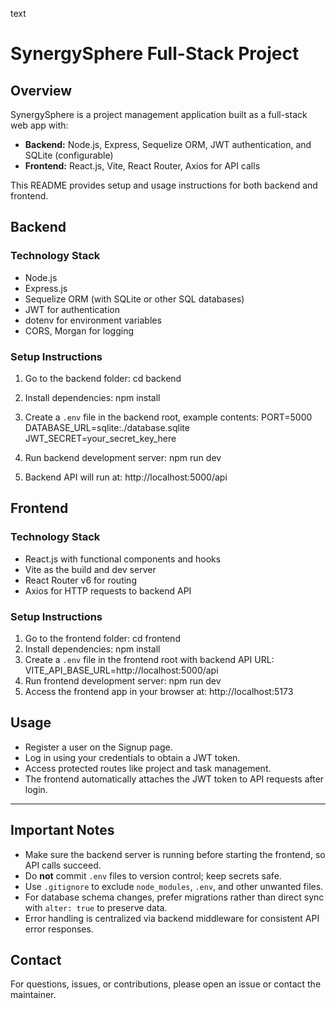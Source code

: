 text
# SynergySphere Full-Stack Project

## Overview

SynergySphere is a project management application built as a full-stack web app with:

- **Backend:** Node.js, Express, Sequelize ORM, JWT authentication, and SQLite (configurable)
- **Frontend:** React.js, Vite, React Router, Axios for API calls

This README provides setup and usage instructions for both backend and frontend.

## Backend

### Technology Stack

- Node.js
- Express.js
- Sequelize ORM (with SQLite or other SQL databases)
- JWT for authentication
- dotenv for environment variables
- CORS, Morgan for logging

### Setup Instructions

1. Go to the backend folder:
cd backend

2. Install dependencies:
npm install

3. Create a `.env` file in the backend root, example contents:
PORT=5000
DATABASE_URL=sqlite:./database.sqlite
JWT_SECRET=your_secret_key_here
4. Run backend development server:
npm run dev

5. Backend API will run at:
http://localhost:5000/api


## Frontend

### Technology Stack

- React.js with functional components and hooks
- Vite as the build and dev server
- React Router v6 for routing
- Axios for HTTP requests to backend API

### Setup Instructions

1. Go to the frontend folder:
cd frontend
2. Install dependencies:
npm install
3. Create a `.env` file in the frontend root with backend API URL:
VITE_API_BASE_URL=http://localhost:5000/api
4. Run frontend development server:
npm run dev
5. Access the frontend app in your browser at:
http://localhost:5173

## Usage

- Register a user on the Signup page.
- Log in using your credentials to obtain a JWT token.
- Access protected routes like project and task management.
- The frontend automatically attaches the JWT token to API requests after login.

---

## Important Notes

- Make sure the backend server is running before starting the frontend, so API calls succeed.
- Do **not** commit `.env` files to version control; keep secrets safe.
- Use `.gitignore` to exclude `node_modules`, `.env`, and other unwanted files.
- For database schema changes, prefer migrations rather than direct sync with `alter: true` to preserve data.
- Error handling is centralized via backend middleware for consistent API error responses.


## Contact

For questions, issues, or contributions, please open an issue or contact the maintainer.
